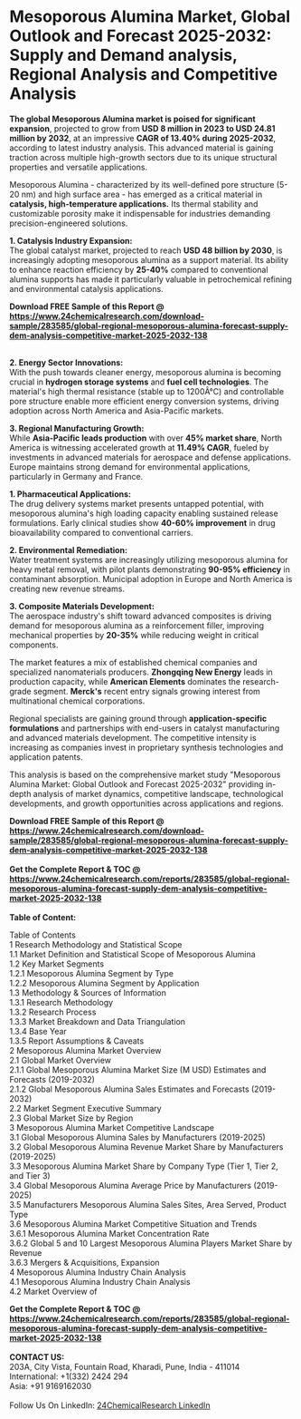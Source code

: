 <h1>Mesoporous Alumina Market, Global Outlook and Forecast 2025-2032: Supply and Demand analysis, Regional Analysis and Competitive Analysis</h1><p><strong>The global Mesoporous Alumina market is poised for significant expansion</strong>, projected to grow from <strong>USD 8 million in 2023 to USD 24.81 million by 2032</strong>, at an impressive <strong>CAGR of 13.40% during 2025-2032</strong>, according to latest industry analysis. This advanced material is gaining traction across multiple high-growth sectors due to its unique structural properties and versatile applications.</p><p>Mesoporous Alumina - characterized by its well-defined pore structure (5-20 nm) and high surface area - has emerged as a critical material in <strong>catalysis, high-temperature applications.</strong> Its thermal stability and customizable porosity make it indispensable for industries demanding precision-engineered solutions.</p><p><strong>1. Catalysis Industry Expansion:<br></strong>The global catalyst market, projected to reach <strong>USD 48 billion by 2030</strong>, is increasingly adopting mesoporous alumina as a support material. Its ability to enhance reaction efficiency by <strong>25-40%</strong> compared to conventional alumina supports has made it particularly valuable in petrochemical refining and environmental catalysis applications.</p><div><b>Download FREE Sample of this Report @ 
            <a href="https://www.24chemicalresearch.com/download-sample/283585/global-regional-mesoporous-alumina-forecast-supply-dem-analysis-competitive-market-2025-2032-138">
            https://www.24chemicalresearch.com/download-sample/283585/global-regional-mesoporous-alumina-forecast-supply-dem-analysis-competitive-market-2025-2032-138</a></b></div><br><p><strong>2. Energy Sector Innovations:<br></strong>With the push towards cleaner energy, mesoporous alumina is becoming crucial in <strong>hydrogen storage systems</strong> and <strong>fuel cell technologies</strong>. The material's high thermal resistance (stable up to 1200Â°C) and controllable pore structure enable more efficient energy conversion systems, driving adoption across North America and Asia-Pacific markets.</p><p><strong>3. Regional Manufacturing Growth:<br></strong>While <strong>Asia-Pacific leads production</strong> with over <strong>45% market share</strong>, North America is witnessing accelerated growth at <strong>11.49% CAGR</strong>, fueled by investments in advanced materials for aerospace and defense applications. Europe maintains strong demand for environmental applications, particularly in Germany and France.</p><p><strong>1. Pharmaceutical Applications:<br></strong>The drug delivery systems market presents untapped potential, with mesoporous alumina's high loading capacity enabling sustained release formulations. Early clinical studies show <strong>40-60% improvement</strong> in drug bioavailability compared to conventional carriers.</p><p><strong>2. Environmental Remediation:<br></strong>Water treatment systems are increasingly utilizing mesoporous alumina for heavy metal removal, with pilot plants demonstrating <strong>90-95% efficiency</strong> in contaminant absorption. Municipal adoption in Europe and North America is creating new revenue streams.</p><p><strong>3. Composite Materials Development:<br></strong>The aerospace industry's shift toward advanced composites is driving demand for mesoporous alumina as a reinforcement filler, improving mechanical properties by <strong>20-35%</strong> while reducing weight in critical components.</p><p>The market features a mix of established chemical companies and specialized nanomaterials producers. <strong>Zhongqing New Energy</strong> leads in production capacity, while <strong>American Elements</strong> dominates the research-grade segment. <strong>Merck's</strong> recent entry signals growing interest from multinational chemical corporations.</p><p>Regional specialists are gaining ground through <strong>application-specific formulations</strong> and partnerships with end-users in catalyst manufacturing and advanced materials development. The competitive intensity is increasing as companies invest in proprietary synthesis technologies and application patents.</p><p>This analysis is based on the comprehensive market study "Mesoporous Alumina Market: Global Outlook and Forecast 2025-2032" providing in-depth analysis of market dynamics, competitive landscape, technological developments, and growth opportunities across applications and regions.</p><div><b>Download FREE Sample of this Report @ 
            <a href="https://www.24chemicalresearch.com/download-sample/283585/global-regional-mesoporous-alumina-forecast-supply-dem-analysis-competitive-market-2025-2032-138">
            https://www.24chemicalresearch.com/download-sample/283585/global-regional-mesoporous-alumina-forecast-supply-dem-analysis-competitive-market-2025-2032-138</a></b></div><br><div><b>Get the Complete Report & TOC @ 
            <a href="https://www.24chemicalresearch.com/reports/283585/global-regional-mesoporous-alumina-forecast-supply-dem-analysis-competitive-market-2025-2032-138">
            https://www.24chemicalresearch.com/reports/283585/global-regional-mesoporous-alumina-forecast-supply-dem-analysis-competitive-market-2025-2032-138</a></b></div><br>
            <b>Table of Content:</b><p>Table of Contents<br />
1 Research Methodology and Statistical Scope<br />
1.1 Market Definition and Statistical Scope of Mesoporous Alumina<br />
1.2 Key Market Segments<br />
1.2.1 Mesoporous Alumina Segment by Type<br />
1.2.2 Mesoporous Alumina Segment by Application<br />
1.3 Methodology & Sources of Information<br />
1.3.1 Research Methodology<br />
1.3.2 Research Process<br />
1.3.3 Market Breakdown and Data Triangulation<br />
1.3.4 Base Year<br />
1.3.5 Report Assumptions & Caveats<br />
2 Mesoporous Alumina Market Overview<br />
2.1 Global Market Overview<br />
2.1.1 Global Mesoporous Alumina Market Size (M USD) Estimates and Forecasts (2019-2032)<br />
2.1.2 Global Mesoporous Alumina Sales Estimates and Forecasts (2019-2032)<br />
2.2 Market Segment Executive Summary<br />
2.3 Global Market Size by Region<br />
3 Mesoporous Alumina Market Competitive Landscape<br />
3.1 Global Mesoporous Alumina Sales by Manufacturers (2019-2025)<br />
3.2 Global Mesoporous Alumina Revenue Market Share by Manufacturers (2019-2025)<br />
3.3 Mesoporous Alumina Market Share by Company Type (Tier 1, Tier 2, and Tier 3)<br />
3.4 Global Mesoporous Alumina Average Price by Manufacturers (2019-2025)<br />
3.5 Manufacturers Mesoporous Alumina Sales Sites, Area Served, Product Type<br />
3.6 Mesoporous Alumina Market Competitive Situation and Trends<br />
3.6.1 Mesoporous Alumina Market Concentration Rate<br />
3.6.2 Global 5 and 10 Largest Mesoporous Alumina Players Market Share by Revenue<br />
3.6.3 Mergers & Acquisitions, Expansion<br />
4 Mesoporous Alumina Industry Chain Analysis<br />
4.1 Mesoporous Alumina Industry Chain Analysis<br />
4.2 Market Overview of</p><div><b>Get the Complete Report & TOC @ 
            <a href="https://www.24chemicalresearch.com/reports/283585/global-regional-mesoporous-alumina-forecast-supply-dem-analysis-competitive-market-2025-2032-138">
            https://www.24chemicalresearch.com/reports/283585/global-regional-mesoporous-alumina-forecast-supply-dem-analysis-competitive-market-2025-2032-138</a></b></div><br><b>CONTACT US:</b><br>
            203A, City Vista, Fountain Road, Kharadi, Pune, India - 411014<br>
            International: +1(332) 2424 294<br>
            Asia: +91 9169162030 <br><br>
            Follow Us On LinkedIn: <a href="https://www.linkedin.com/company/24chemicalresearch/">24ChemicalResearch LinkedIn</a>